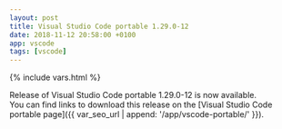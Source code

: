 ```yaml
---
layout: post
title: Visual Studio Code portable 1.29.0-12
date: 2018-11-12 20:58:00 +0100
app: vscode
tags: [vscode]
---
```

{% include vars.html %}

Release of Visual Studio Code portable 1.29.0-12 is now available.<br />
You can find links to download this release on the [Visual Studio Code portable page]({{ var_seo_url | append: '/app/vscode-portable/' }}).